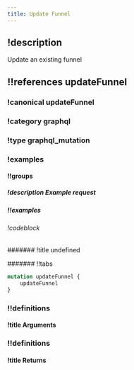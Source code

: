```yaml
---
title: Update Funnel
---
```

## !description

Update an existing funnel

## !!references updateFunnel

### !canonical updateFunnel

### !category graphql

### !type graphql_mutation

### !examples

#### !!groups

##### !description Example request

##### !!examples

###### !codeblock

####### !title undefined

####### !!tabs

```graphql !code graphql
mutation updateFunnel {
    updateFunnel
}
```

### !!definitions

#### !title Arguments

### !!definitions

#### !title Returns
